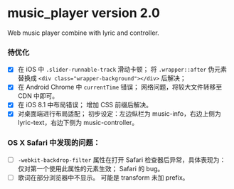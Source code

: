 # music_player version 2.0
Web music player combine with lyric and controller.

### 待优化
- [x] 在 iOS 中 `.slider-runnable-track` 滑动卡顿；
      将 `.wrapper::after` 伪元素替换成 `<div class="wrapper-background"></div>` 后解决；
- [x] 在 Android Chrome 中 `currentTime` 错误；
      网络问题，将较大文件转移至 CDN 中即可。
- [x] 在 iOS 8.1 中布局错误；
      增加 CSS 前缀后解决。
- [x] 对桌面端进行布局适配；
	初步设定：左边纵栏为 music-info，右边上侧为 lyric-text，右边下侧为 music-controller。

### OS X Safari 中发现的问题：
- [ ] `-webkit-backdrop-filter` 属性在打开 Safari 检查器后异常，具体表现为：仅对第一个使用此属性的元素生效；
	Safari 的 bug。
- [ ] 歌词在部分浏览器中不显示。
	可能是 transform 未加 prefix。